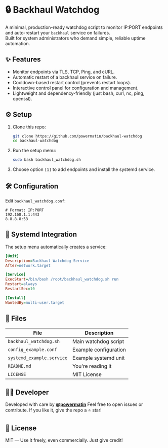 # 🔒 Backhaul Watchdog

A minimal, production-ready watchdog script to monitor IP:PORT endpoints and auto-restart your `backhaul` service on failures.  
Built for system administrators who demand simple, reliable uptime automation.

## ✨ Features

- Monitor endpoints via TLS, TCP, Ping, and cURL.
- Automatic restart of a backhaul service on failure.
- Cooldown-based restart control (prevents restart loops).
- Interactive control panel for configuration and management.
- Lightweight and dependency-friendly (just bash, curl, nc, ping, openssl).

## ⚙️ Setup

1. Clone this repo:

   ```bash
   git clone https://github.com/powermatin/backhaul-watchdog
   cd backhaul-watchdog
   ```

2. Run the setup menu:

   ```bash
   sudo bash backhaul_watchdog.sh
   ```

3. Choose option `[1]` to add endpoints and install the systemd service.

## 🛠 Configuration

Edit `backhaul_watchdog.conf`:

```
# Format: IP:PORT
192.168.1.1:443
8.8.8.8:53
```

## 🔁 Systemd Integration

The setup menu automatically creates a service:

```ini
[Unit]
Description=Backhaul Watchdog Service
After=network.target

[Service]
ExecStart=/bin/bash /root/backhaul_watchdog.sh run
Restart=always
RestartSec=10

[Install]
WantedBy=multi-user.target
```

## 📂 Files

| File                      | Description           |
| ------------------------- | --------------------- |
| `backhaul_watchdog.sh`    | Main watchdog script  |
| `config_example.conf`     | Example configuration |
| `systemd_example.service` | Example systemd unit  |
| `README.md`               | You're reading it     |
| `LICENSE`                 | MIT License           |

## 👨‍💻 Developer

Developed with care by **[@powermatin](https://github.com/powermatin)**
Feel free to open issues or contribute.
If you like it, give the repo a ⭐️ star!



## 📜 License

MIT — Use it freely, even commercially. Just give credit!
